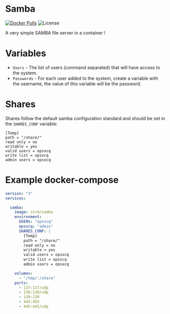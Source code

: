 # Samba
[![Docker Pulls](https://img.shields.io/docker/pulls/strm/samba.svg?style=plastic)](https://hub.docker.com/r/strm/samba/)
![License](https://img.shields.io/badge/License-GPL-blue.svg?style=plastic)

A very simple SAMBA file server in a container !

# Variables

- `Users` - The list of users (command separated) that will have access to the
  system.
- `Passwords` - For each user added to the system, create a variable with the
  username, the value of this variable will be the password.

# Shares

Shares follow the default samba configuration standard and should be set in the
`SHARES_CONF` variable:

```
[Temp]
path = "/share/"
read only = no
writable = yes
valid users = opsxcq
write list = opsxcq
admin users = opsxcq
```

# Example docker-compose



```yml
version: "3"
services:

  samba:
    image: strm/samba
    environment:
      USERS: "opsxcq"
      opsxcq: "admin"
      SHARES_CONF: |
        [Temp]
        path = "/share/"
        read only = no
        writable = yes
        valid users = opsxcq
        write list = opsxcq
        admin users = opsxcq

    volumes:
      - "/tmp/:/share"
    ports:
      - 137:137/udp
      - 138:138/udp
      - 139:139
      - 445:455
      - 445:445/udp
```

